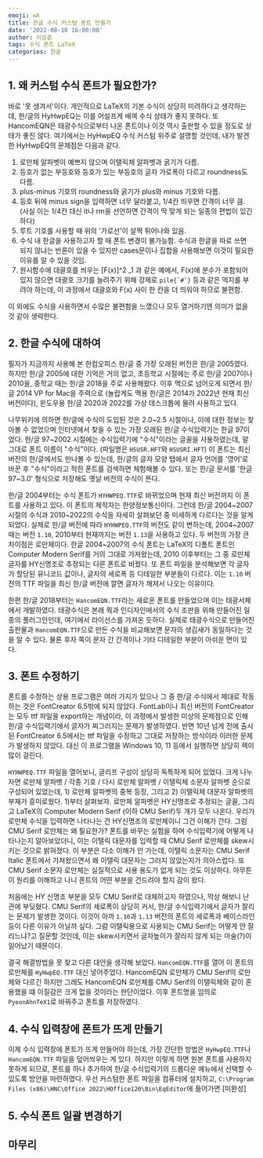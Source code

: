 ```yaml
---
emoji: 🗚
title: 한글 수식 커스텀 폰트 만들기
date: '2022-08-10 16:00:00'
author: 이승준
tags: 수식 폰트 LaTeX
categories: 한글
---
```


## 1. 왜 커스텀 수식 폰트가 필요한가?
바로 '못 생겨서'이다. 개인적으로 LaTeX의 기본 수식이 상당히 미려하다고 생각하는데, 한/글의 HyHwpEQ는 이를 어설프게 배껴 수식 상태가 좋지 못하다. 또 HancomEQN은 태광수식으로부터 나온 폰트이나 이것 역시 출판할 수 있을 정도로 상태가 좋진 않다. 여기에서는 HyHwpEQ 수식 커스텀 위주로 설명할 것인데, 내가 발견한 HyHwpEQ의 문제점은 다음과 같다.
1) 로만체 알파벳이 예쁘지 않으며 이탤릭체 알파벳과 굵기가 다름.
2) 등호가 없는 부등호와 등호가 있는 부등호의 글자 가로폭이 다르고 roundness도 다름.
3) plus-minus 기호의 roundness와 굵기가 plus와 minus 기호와 다름.
4) 등호 뒤에 minus sign을 입력하면 너무 달라붙고, 1/4칸 띄우면 간격이 너무 큼. (사실 이는 1/4칸 대신 it나 rm을 선언하면 간격이 딱 맞게 되는 일종의 편법이 있긴 하다)
5) 루트 기호를 사용할 때 위의 '가로선'이 살짝 튀어나와 있음.
6) 수식 내 한글을 사용하고자 할 때 폰트 변경이 불가능함. 수식과 한글을 따로 쓰면 되지 않냐는 반론이 있을 수 있지만 cases문이나 집합을 사용해보면 이것이 필요한 이유를 알 수 있을 것임.
7) 원시함수에 대괄호를 씌우는 [F(x)]^2 _1 과 같은 예에서, F(x)에 분수가 포함되어 있지 않으면 대괄호 크기를 늘려주기 위해 강제로 ```pile{`#`}``` 등과 같은 억지를 부려야 하는데, 이 과정에서 대괄호와 F(x) 사이 한 칸을 더 띄워야 하므로 불편함.

이 외에도 수식을 사용하면서 수많은 불편함을 느꼈으나 모두 열거하기엔 의미가 없을 것 같아 생략한다.

## 2. 한글 수식에 대하여
필자가 지금까지 사용해 본 한컴오피스 한/글 중 가장 오래된 버전은 한/글 2005였다. 하지만 한/글 2005에 대한 기억은 거의 없고, 초등학교 시절에는 주로 한/글 2007이나 2010을, 중학교 때는 한/글 2018을 주로 사용해왔다. 이후 맥으로 넘어오게 되면서 한/글 2014 VP for Mac을 주력으로 (놀랍게도 맥용 한/글은 2014가 2022년 현재 최신버전이다), 윈도우용 한/글 2020과 2022를 가상 데스크톱에 물려 사용하고 있다.

나무위키에 의하면 한/글에 수식이 도입된 것은 2.0&#126;2.5 시절이나, 이에 대한 정보는 찾아볼 수 없었으며 인터넷에서 찾을 수 있는 가장 오래된 한/글 수식입력기는 한글 97이었다. 한/글 97&#126;2002 시절에는 수식입력기에 "수식"이라는 글꼴을 사용하였는데, 말 그대로 폰트 이름이 "수식"이다. (파일명은 `HSUSR.HFT`와 `HSUSRI.HFT`) 이 폰트는 최신 버전의 한/글에서도 만나볼 수 있는데, 한/글의 글자 모양 탭에서 글자 언어를 '영어'로 바꾼 후 "수식"이라고 적힌 폰트를 검색하면 체험해볼 수 있다. 또는 한/글 문서를 '한글 97&#126;3.0' 형식으로 저장해도 옛날 버전의 수식이 뜬다.

한/글 2004부터는 수식 폰트가 `HYHWPEQ.TTF`로 바뀌었으며 현재 최신 버전까지 이 폰트를 사용하고 있다. 이 폰트의 제작자는 한양정보통신이다. 그런데 한/글 2004&#126;2007 시절의 수식과 2010&#126;2022의 수식을 자세히 살펴보던 중 미세하게 다르다는 것을 알게 되었다. 실제로 한/글 버전에 따라 `HYHWPEQ.TTF`의 버전도 같이 변하는데, 2004&#126;2007 때는 버전 `1.10`, 2010부터 현재까지는 버전 `1.13`을 사용하고 있다. 두 버전의 가장 큰 차이점은 로만체이다. 한글 2004&#126;2007의 수식 폰트는 LaTeX의 디폴트 폰트인 Computer Modern Serif를 거의 그대로 가져왔는데, 2010 이후부터는 그 중 로만체 글자를 HY신명조로 추정되는 다른 폰트로 바꿨다. 또 폰트 파일을 분석해보면 각 글자가 할당된 유니코드 값이나, 글자의 세로폭 등 디테일한 부분들이 다르다. 이는 `1.10` 버전의 TTF 파일을 최신 한/글 버전에 깔면 글자가 깨져서 나오는 이유이다.

한편 한/글 2018부터는 `HancomEQN.TTF`라는 새로운 폰트를 만들었으며 이는 태광서체에서 개발하였다. 태광수식은 본래 쿽과 인디자인에서의 수식 조판을 위해 만들어진 일종의 플러그인인데, 여기에서 라이선스를 가져온 듯하다. 실제로 태광수식으로 만들어진 출판물과 `HancomEQN.TTF`으로 만든 수식을 비교해보면 문자의 생김새가 동일하다는 것을 알 수 있다. 물론 후자 쪽이 문자 간 간격이나 기타 디테일한 부분이 아쉬운 면이 있다.

## 3. 폰트 수정하기
폰트를 수정하는 상용 프로그램은 여러 가지가 있으나 그 중 한/글 수식에서 제대로 작동하는 것은 FontCreator 6.5밖에 되지 않았다. FontLab이나 최신 버전의 FontCreator는 모두 ttf 파일을 export하는 개념이라, 이 과정에서 발생한 미상의 문제점으로 인해 한/글 수식입력기에서 글자가 찌그러지는 문제가 발생하였다. 반면 10년 넘게 전에 출시된 FontCreator 6.5에서는 ttf 파일을 수정하고 그대로 저장하는 방식이라 이러한 문제가 발생하지 않았다. 대신 이 프로그램을 Windows 10, 11 등에서 실행하면 상당히 렉이 많이 걸린다.

`HYHWPEQ.TTF` 파일을 열어보니, 글리프 구성이 상당히 독특하게 되어 있었다. 크게 나누자면 로만체 알파벳 / 각종 기호 / 다시 로만체 알파벳 / 이탤릭체 소문자 알파벳 순으로 구성되어 있었는데, 1) 로만체 알파벳의 중복 등장, 그리고 2) 이탤릭체 대문자 알파벳의 부재가 흥미로웠다. 1)부터 살펴보자. 로만체 알파벳은 HY신명조로 추정되는 글꼴, 그리고 LaTeX의 Computer Modern Serif (이하 CMU Serif)두 개가 모두 나온다.  우리가 로만체 수식을 입력하면 나타나는 건 HY신명조의 로만체이니 그건 이해가 간다. 그럼 CMU Serif 로만체는 왜 필요한가? 폰트를 바꾸는 실험을 하며 수식입력기에 어떻게 나타나는지 알아보았더니, 이는 이탤릭 대문자를 입력할 때 CMU Serif 로만체를 skew시키는 것으로 밝혀졌다. 이 부분은 다소 이해가 안 가는데, 이탤릭 소문자는 CMU Serif Italic 폰트에서 가져왔으면서 왜 이탤릭 대문자는 그러지 않았는지가 의아스럽다. 또 CMU Serif 소문자 로만체는 실질적으로 사용 용도가 없게 되는 것도 이상하다. 아무튼 이 원리를 이해하고 나니 폰트의 어떤 부분을 건드려야 할지 감이 왔다.

처음에는 HY 신명조 부분을 모두 CMU Serif로 대체하고자 하였으나, 막상 해보니 난관에 부딪혔다. CMU Serif의 세로폭이 상당히 커서, 한/글 수식입력기에서 글자가 잘리는 문제가 발생한 것이다. 이것이 아까 `1.10`과 `1.13` 버전의 폰트의 세로폭과 베이스라인 등이 다른 이유가 아닐까 싶다. 그럼 이탤릭용으로 사용되는 CMU Serif는 어떻게 안 잘리느냐?고 질문할 것인데, 이는 skew시키면서 글자높이가 잘라지 않게 되는 마술(?)이 일어났기 때문이다.

결국 해결방법을 못 찾고 다른 대안을 생각해 보았다. `HancomEQN.TTF`를 열어 이 폰트의 로만체를 `HyHwpEQ.TTF` 대신 넣어주었다. HancomEQN 로만체가 CMU Serif의 로만체와 다르긴 하지만 그래도 HancomEQN 로만체를 CMU Serif의 이탤릭체와 같이 혼용했을 떄 이질감은 크게 없을 것이라는 판단이었다. 이후 폰트명을 임의로 `PyeonAhnTeX1`로 바꿔주고 폰트를 저장하였다.

## 4. 수식 입력창에 폰트가 뜨게 만들기
이제 수식 입력창에 폰트가 뜨게 만들어야 하는데, 가장 간단한 방법은 `HyHwpEQ.TTF`나 `HancomEQN.TTF` 파일을 덮어씌우는 게 있다. 하지만 이렇게 하면 원본 폰트를 사용하지 못하게 되므로, 폰트를 하나 추가하여 한/글 수식입력기의 드롭다운 메뉴에서 선택할 수 있도록 방안을 마련하였다.
우선 커스텀한 폰트 파일을 컴퓨터에 설치하고, `C:\Program Files (x86)\HNC\Office 2022\HOffice120\Bin\EqEditor`에 들어가면 [미완성]

## 5. 수식 폰트 일괄 변경하기

## 마무리

```toc
```